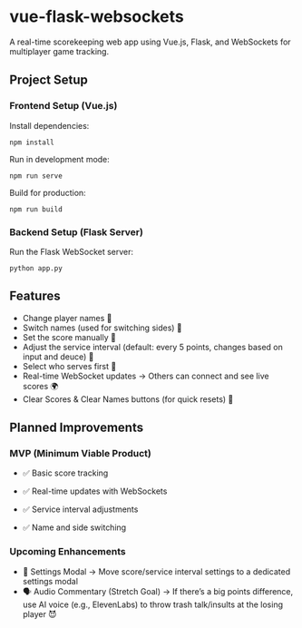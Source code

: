 # vue-flask-websockets
A real-time scorekeeping web app using Vue.js, Flask, and WebSockets for multiplayer game tracking.

## Project Setup
### Frontend Setup (Vue.js)
Install dependencies:

`npm install`

Run in development mode:

`npm run serve`

Build for production:

`npm run build`

### Backend Setup (Flask Server)
Run the Flask WebSocket server:

`python app.py`

## Features
- Change player names 📝
- Switch names (used for switching sides) 🔄
- Set the score manually 🔢
- Adjust the service interval (default: every 5 points, changes based on input and deuce) 🎾
- Select who serves first 🏓
- Real-time WebSocket updates → Others can connect and see live scores 🌍
- Clear Scores & Clear Names buttons (for quick resets) 🧹
## Planned Improvements
### MVP (Minimum Viable Product)
- ✅ Basic score tracking

- ✅ Real-time updates with WebSockets

- ✅ Service interval adjustments

- ✅ Name and side switching

### Upcoming Enhancements
- 🔧 Settings Modal → Move score/service interval settings to a dedicated settings modal
- 🗣️ Audio Commentary (Stretch Goal) → If there’s a big points difference, use AI voice (e.g., ElevenLabs) to throw trash talk/insults at the losing player 😈